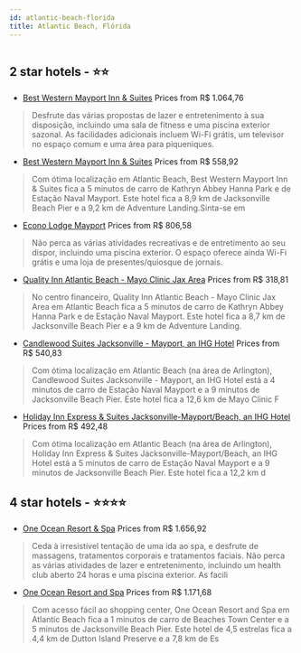 ```yaml
---
id: atlantic-beach-florida
title: Atlantic Beach, Flórida
---
```


<center><img src="https://i.travelapi.com/hotels/1000000/50000/49700/49608/6036bbf0_z.jpg" alt="" /></center>


##  2 star hotels - ⭐️⭐️

-    [Best Western Mayport Inn & Suites](https://us.hurb.com/hotels/atlantic-beach/best-western-mayport-inn-suites-HT-T6RE?cmp=18055) Prices from R$ 1.064,76
   > Desfrute das várias propostas de lazer e entretenimento à sua disposição, incluindo uma sala de fitness e uma piscina exterior sazonal. As facilidades adicionais incluem Wi-Fi grátis, um televisor no espaço comum e uma área para piqueniques.
-    [Best Western Mayport Inn & Suites](https://us.hurb.com/hotels/atlantic-beach/best-western-mayport-inn-suites-HT-8FHA?cmp=18055) Prices from R$ 558,92
   > Com ótima localização em Atlantic Beach, Best Western Mayport Inn & Suites fica a 5  minutos de carro de Kathryn Abbey Hanna Park e de Estação Naval Mayport.  Este hotel fica a 8,9 km de Jacksonville Beach Pier e a 9,2 km de Adventure Landing.Sinta-se em 
-    [Econo Lodge Mayport](https://us.hurb.com/hotels/atlantic-beach/econo-lodge-mayport-HT-C1C2?cmp=18055) Prices from R$ 806,58
   > Não perca as várias atividades recreativas e de entretimento ao seu dispor, incluindo uma piscina exterior. O espaço oferece ainda Wi-Fi grátis e uma loja de presentes/quiosque de jornais.
-    [Quality Inn Atlantic Beach - Mayo Clinic Jax Area](https://us.hurb.com/hotels/atlantic-beach/quality-inn-atlantic-beach-mayo-clinic-jax-area-HT-CZ9B?cmp=18055) Prices from R$ 318,81
   > No centro financeiro, Quality Inn Atlantic Beach - Mayo Clinic Jax Area em Atlantic Beach fica a 5 minutos de carro de Kathryn Abbey Hanna Park e de Estação Naval Mayport.  Este hotel fica a 8,7 km de Jacksonville Beach Pier e a 9 km de Adventure Landing.
-    [Candlewood Suites Jacksonville - Mayport, an IHG Hotel](https://us.hurb.com/hotels/atlantic-beach/candlewood-suites-jacksonville-mayport-an-ihg-hotel-HT-MR53?cmp=18055) Prices from R$ 540,83
   > Com ótima localização em Atlantic Beach (na área de Arlington), Candlewood Suites Jacksonville - Mayport, an IHG Hotel está a 4 minutos de carro de Estação Naval Mayport e a 9 minutos de Jacksonville Beach Pier.  Este hotel fica a 12,6 km de Mayo Clinic F
-    [Holiday Inn Express & Suites Jacksonville-Mayport/Beach, an IHG Hotel](https://us.hurb.com/hotels/atlantic-beach/holiday-inn-express-suites-jacksonville-mayport-beach-an-ihg-hotel-HT-771G?cmp=18055) Prices from R$ 492,48
   > Com ótima localização em Atlantic Beach (na área de Arlington), Holiday Inn Express & Suites Jacksonville-Mayport/Beach, an IHG Hotel está a 5 minutos de carro de Estação Naval Mayport e a 9 minutos de Jacksonville Beach Pier.  Este hotel fica a 12,2 km d

##  4 star hotels - ⭐️⭐️⭐️⭐️

-    [One Ocean Resort & Spa](https://us.hurb.com/hotels/atlantic-beach/one-ocean-resort-spa-HT-CCJM?cmp=18055) Prices from R$ 1.656,92
   > Ceda à irresistível tentação de uma ida ao spa, e desfrute de massagens, tratamentos corporais e tratamentos faciais. Não perca as várias atividades de lazer e entretenimento, incluindo um health club aberto 24 horas e uma piscina exterior. As facili
-    [One Ocean Resort and Spa](https://us.hurb.com/hotels/atlantic-beach/one-ocean-resort-and-spa-HT-0MJ4?cmp=18055) Prices from R$ 1.171,68
   > Com acesso fácil ao shopping center, One Ocean Resort and Spa em Atlantic Beach fica a 1 minutos de carro de Beaches Town Center e a 5 minutos de Jacksonville Beach Pier.  Este hotel de 4,5 estrelas fica a 4,4 km de Dutton Island Preserve e a 7,8 km de Es
